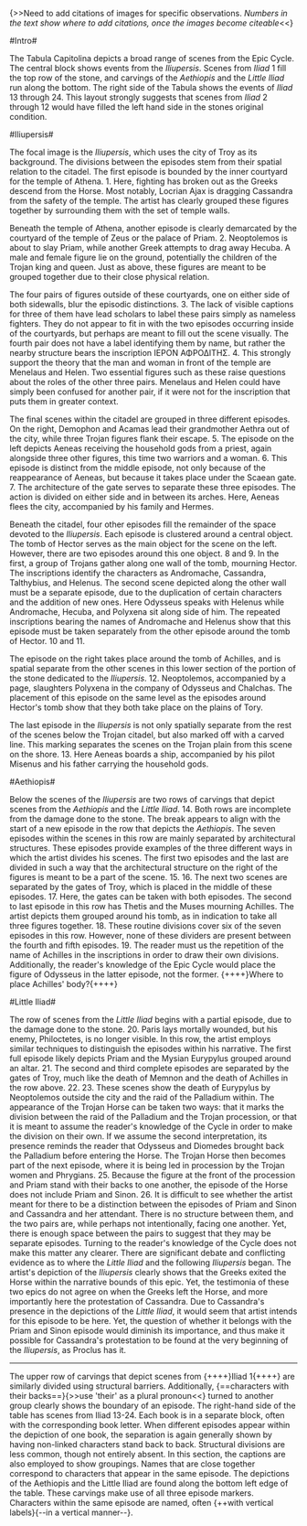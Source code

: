 {>>Need to add citations of images for specific observations. *Numbers in the text show where to add citations, once the images become citeable*<<} 

#Intro#

The Tabula Capitolina depicts a broad range of scenes from the Epic Cycle. The central block shows events from the *Iliupersis*. Scenes from *Iliad* 1 fill the top row of the stone, and carvings of the *Aethiopis* and the *Little Iliad* run along the bottom. The right side of the Tabula shows the events of *Iliad* 13 through 24. This layout strongly suggests that scenes from *Iliad* 2 through 12 would have filled the left hand side in the stones original condition.

#Iliupersis#

The focal image is the *Iliupersis*, which uses the city of Troy as its background. The divisions between the episodes stem from their spatial relation to the citadel. The first episode is bounded by the inner courtyard for the temple of Athena. 1. Here, fighting has broken out as the Greeks descend from the Horse. Most notably, Locrian Ajax is dragging Cassandra from the safety of the temple. The artist has clearly grouped these figures together by surrounding them with the set of temple walls.  

Beneath the temple of Athena, another episode is clearly demarcated by the courtyard of the temple of Zeus or the palace of Priam. 2. Neoptolemos is about to slay Priam, while another Greek attempts to drag away Hecuba. A male and female figure lie on the ground, potentially the children of the Trojan king and queen. Just as above, these figures are meant to be grouped together due to their close physical relation. 

The four pairs of figures outside of these courtyards, one on either side of both sidewalls, blur the episodic distinctions. 3. The lack of visible captions for three of them have lead scholars to label these pairs simply as nameless fighters. They do not appear to fit in with the two episodes occurring inside of the courtyards, but perhaps are meant to fill out the scene visually. The fourth pair does not have a label identifying them by name, but rather the nearby structure bears the inscription ΙΕΡΟΝ ΑΦΡΟΔΙΤΗΣ. 4.  This strongly support the theory that the man and woman in front of the temple are Menelaus and Helen. Two essential figures such as these raise questions about the roles of the other three pairs. Menelaus and Helen could have simply been confused for another pair, if it were not for the inscription that puts them in greater context. 

The final scenes within the citadel are grouped in three different episodes. On the right, Demophon and Acamas lead their grandmother Aethra out of the city, while three Trojan figures flank their escape. 5. The episode on the left depicts Aeneas receiving the household gods from a priest, again alongside three other figures, this time two warriors and a woman. 6. This episode is distinct from the middle episode, not only because of the reappearance of Aeneas, but because it takes place under the Scaean gate. 7. The architecture of the gate serves to separate these three episodes. The action is divided on either side and in between its arches. Here, Aeneas flees the city, accompanied by his family and Hermes. 

Beneath the citadel, four other episodes fill the remainder of the space devoted to the *Iliupersis*. Each episode is clustered around a central object. The tomb of Hector serves as the main object for the scene on the left. However, there are two episodes around this one object. 8 and 9. In the first, a group of Trojans gather along one wall of the tomb, mourning Hector. The inscriptions identify the characters as Andromache, Cassandra, Talthybius, and Helenus. The second scene depicted along the other wall must be a separate episode, due to the duplication of certain characters and the addition of new ones. Here Odysseus speaks with Helenus while Andromache, Hecuba, and Polyxena sit along side of him. The repeated inscriptions bearing the names of Andromache and Helenus show that this episode must be taken separately from the other episode around the tomb of Hector. 10 and 11. 

The episode on the right takes place around the tomb of Achilles, and is spatial separate from the other scenes in this lower section of the portion of the stone dedicated to the *Iliupersis*. 12. Neoptolemos, accompanied by a page, slaughters Polyxena in the company of Odysseus and Chalchas. The placement of this episode on the same level as the episodes around Hector's tomb show that they both take place on the plains of Tory. 

The last episode in the *Iliupersis* is not only spatially separate from the rest of the scenes below the Trojan citadel, but also marked off with a carved line. This marking separates the scenes on the Trojan plain from this scene on the shore. 13. Here Aeneas boards a ship, accompanied by his pilot Misenus and his father carrying the household gods. 

#Aethiopis#

Below the scenes of the *Iliupersis* are two rows of carvings that depict scenes from the *Aethiopis* and the *Little Iliad*. 14. Both rows are incomplete from the damage done to the stone. The break appears to align with the start of a new episode in the row that depicts the *Aethiopis*. The seven episodes within the scenes in this row are mainly separated by architectural structures. These episodes provide examples of the three different ways in which the artist divides his scenes. The first two episodes and the last are divided in such a way that the architectural structure on the right of the figures is meant to be a part of the scene. 15. 16. The next two scenes are separated by the gates of Troy, which is placed in the middle of these episodes. 17. Here, the gates can be taken with both episodes. The second to last episode in this row has Thetis and the Muses mourning Achilles. The artist depicts them grouped around his tomb, as in indication to take all three figures together. 18. These routine divisions cover six of the seven episodes in this row. However, none of these dividers are present between the fourth and fifth episodes. 19. The reader must us the repetition of the name of Achilles in the inscriptions in order to draw their own divisions. Additionally, the reader's knowledge of the Epic Cycle would place the figure of Odysseus in the latter episode, not the former. {++++}Where to place  Achilles' body?{++++}

#Little Iliad#

The row of scenes from the *Little Iliad* begins with a partial episode, due to the damage done to the stone. 20. Paris lays mortally wounded, but his enemy, Philoctetes, is no longer visible. In this row, the artist employs similar techniques to distinguish the episodes within his narrative. The first full episode likely depicts Priam and the Mysian Eurypylus grouped around an altar. 21. The second and third complete episodes are separated by the gates of Troy, much like the death of Memnon and the death of Achilles in the row above. 22. 23. These scenes show the death of Eurypylus by Neoptolemos outside the city and the raid of the Palladium within. The appearance of the Trojan Horse can be taken two ways: that it marks the division between the raid of the Palladium and the Trojan procession, or that it is meant to assume the reader's knowledge of the Cycle in order to make the division on their own. If we assume the second interpretation, its presence reminds the reader that Odysseus and Diomedes brought back the Palladium before entering the Horse. The Trojan Horse then becomes part of the next episode, where it is being led in procession by the Trojan women and Phrygians. 25. Because the figure at the front of the procession and Priam stand with their backs to one another, the episode of the Horse does not include Priam and Sinon. 26. It is difficult to see whether the artist meant for there to be a distinction between the episodes of Priam and Sinon and Cassandra and her attendant. There is no structure between them, and the two pairs are, while perhaps not intentionally, facing one another. Yet, there is enough space between the pairs to suggest that they may be separate episodes. Turning to the reader's knowledge of the Cycle does not make this matter any clearer. There are significant debate and conflicting evidence as to where the *Little Iliad* and the following *Iliupersis* began. The artist's depiction of the *Iliupersis* clearly shows that the Greeks exited the Horse within the narrative bounds of this epic. Yet, the testimonia of these two epics do not agree on when the Greeks left the Horse, and more importantly here the protestation of Cassandra. Due to Cassandra's presence in the depictions of the *Little Iliad*, it would seem that artist  intends for this episode to be here. Yet, the question of whether it belongs with the Priam and Sinon episode would diminish its importance, and thus make it possible for Cassandra's protestation to be found at the very beginning of the *Iliupersis*, as Proclus has it. 


_____________________________________
The upper row of carvings that depict scenes from {++++}Iliad 1{++++} are similarly divided using structural barriers. Additionally, {==characters with their backs==}{>>use 'their' as a plural pronoun<<} turned to another group clearly shows the boundary of an episode. The right-hand side of the table has scenes from Iliad 13-24. Each book is in a separate block, often with the corresponding book letter. When different episodes appear within the depiction of one book, the separation is again generally shown by having non-linked characters stand back to back. Structural divisions are less common, though not entirely absent. In this section, the captions are also employed to show groupings. Names that are close together correspond to characters that appear in the same episode.
The depictions of the Aethiopis and the Little Iliad are found along the bottom left edge of the table. These carvings make use of all three episode markers. Characters within the same episode are named, often {++with vertical labels}{--in a vertical manner--}. 
